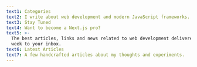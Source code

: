 ```yaml
---
text1: Categories
text2: I write about web development and modern JavaScript frameworks.
text3: Stay Tuned
text4: Want to become a Next.js pro?
text5: >-
  The best articles, links and news related to web development delivered once a
  week to your inbox.
text6: Latest Articles
text7: A few handcrafted articles about my thoughts and experiments.
---
```


